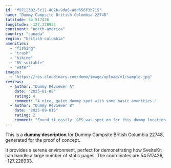 ```yaml
---
id: "f9712302-5c11-402b-9da6-add656f3b715"
name: "Dummy Campsite British Columbia 22748"
latitude: 54.517426
longitude: -127.228933
continent: "north-america"
country: "canada"
region: "british-columbia"
amenities:
  - "fishing"
  - "trash"
  - "hiking"
  - "RV-suitable"
  - "water"
images:
  - "https://res.cloudinary.com/demo/image/upload/v1/sample.jpg"
reviews:
  - author: "Dummy Reviewer A"
    date: "2025-01-08"
    rating: 4
    comment: "A nice, quiet dummy spot with some basic amenities."
  - author: "Dummy Reviewer B"
    date: "2025-09-015"
    rating: 2
    comment: "Found it easily. GPS was spot on for this dummy location."
---
```


This is a **dummy description** for Dummy Campsite British Columbia 22748, generated for the proof of concept.

It provides a serene environment, perfect for demonstrating how SvelteKit can handle a large number of static pages. The coordinates are 54.517426, -127.228933.
